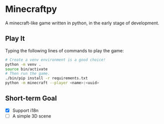 # Minecraftpy
A minecraft-like game written in python, in the early stage of development.

## Play It
Typing the following lines of commands to play the game:
```bash
# Create a venv environment is a good choice!
python -m venv .
source bin/activate
# Then run the game.
./bin/pip install -r requirements.txt
python -m minecraft --player <name>:<uuid>
```

<!-- Notice that `name` and `uuid` should always be provided when start the game. -->

## Short-term Goal

- [x] Support i18n
- [ ] A simple 3D scene
